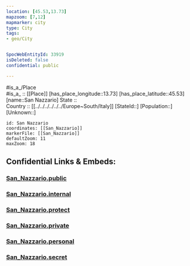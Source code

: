 ```yaml
---
location: [45.53,13.73] 
mapzoom: [7,12] 
mapmarker: city 
type: City
tags:
- geo/City


SpocWebEntityId: 33919
isDeleted: false
confidential: public

---
```

#is_a_/Place  
#is_a_ :: [[Place]] 
[has_place_longitude::13.73] 
[has_place_latitude::45.53] 
[name::San Nazzario] 
State ::  
Country :: [[../../../../../../Europe~South/Italy]] 
[StateId::] 
[Population::] 
[Unknown::] 


```leaflet
id: San Nazzario
coordinates: [[San_Nazzario]] 
markerFile: [[San_Nazzario]] 
defaultZoom: 11 
maxZoom: 18
```


## Confidential Links & Embeds: 

### [San_Nazzario.public](/_public/\Earth\Continent\Europe\Europe~Central\Slovenia\Regions~Slovenia\Obalno-kraška\counties~Obalno-kraška\Koper\CitySan_Nazzario.public.md) 

### [San_Nazzario.internal](/_internal/\Earth\Continent\Europe\Europe~Central\Slovenia\Regions~Slovenia\Obalno-kraška\counties~Obalno-kraška\Koper\CitySan_Nazzario.internal.md) 

### [San_Nazzario.protect](/_protect/\Earth\Continent\Europe\Europe~Central\Slovenia\Regions~Slovenia\Obalno-kraška\counties~Obalno-kraška\Koper\CitySan_Nazzario.protect.md) 

### [San_Nazzario.private](/_private/\Earth\Continent\Europe\Europe~Central\Slovenia\Regions~Slovenia\Obalno-kraška\counties~Obalno-kraška\Koper\CitySan_Nazzario.private.md) 

### [San_Nazzario.personal](/_personal/\Earth\Continent\Europe\Europe~Central\Slovenia\Regions~Slovenia\Obalno-kraška\counties~Obalno-kraška\Koper\CitySan_Nazzario.personal.md) 

### [San_Nazzario.secret](/_secret/\Earth\Continent\Europe\Europe~Central\Slovenia\Regions~Slovenia\Obalno-kraška\counties~Obalno-kraška\Koper\CitySan_Nazzario.secret.md)

